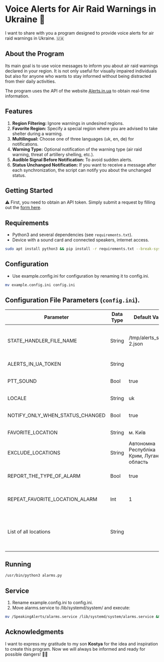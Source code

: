 
# Voice Alerts for Air Raid Warnings in Ukraine 🚨

I want to share with you a program designed to provide voice alerts for air raid warnings in Ukraine. 🇺🇦

## About the Program
Its main goal is to use voice messages to inform you about air raid warnings declared in your region. It is not only useful for visually impaired individuals but also for anyone who wants to stay informed without being distracted from their daily activities.

The program uses the API of the website [Alerts.in.ua](https://alerts.in.ua) to obtain real-time information.

## Features
1. **Region Filtering:** Ignore warnings in undesired regions.
2. **Favorite Region:** Specify a special region where you are advised to take shelter during a warning.
3. **Multilingual:** Choose one of three languages (uk, en, de) for notifications.
4. **Warning Type:** Optional notification of the warning type (air raid warning, threat of artillery shelling, etc.).
5. **Audible Signal Before Notification:** To avoid sudden alerts.
6. **Status Unchanged Notification:** If you want to receive a message after each synchronization, the script can notify you about the unchanged status.

## Getting Started
⚠️ First, you need to obtain an API token. Simply submit a request by filling out the [form here](https://alerts.in.ua/api-request).

## Requirements
- Python3 and several dependencies (see `requirements.txt`).
- Device with a sound card and connected speakers, internet access.

```bash
sudo apt install python3 && pip install -r requirements.txt --break-system-packages
```

## Configuration
- Use example.config.ini for configuration by renaming it to config.ini.
```bash
mv example.config.ini config.ini
```

## Configuration File Parameters  (`config.ini`).
| Parameter                        | Data Type | Default Value                               | Description                                                                                                     |
|----------------------------------|-----------|---------------------------------------------|-----------------------------------------------------------------------------------------------------------------|
| STATE_HANDLER_FILE_NAME          | String    | /tmp/alerts_state-2.json                    | Path to the file storing the current state in JSON format. Requires read/write access to the directory.       |
| ALERTS_IN_UA_TOKEN               | String    |                                             | Access key to the API alerts.in.ua                                                                             |
| PTT_SOUND                        | Bool      | true                                        | Play PTT sound before and after the message to avoid sudden alerts.                                            |
| LOCALE                           | String    | uk                                          | Localization used for notifications.                                                                            |
| NOTIFY_ONLY_WHEN_STATUS_CHANGED  | Bool      | true                                        | Notification is spoken only when the status changes.                                                           |
| FAVORITE_LOCATION                | String    | м. Київ                                     | Favorite region for special alerts.                                                                             |
| EXCLUDE_LOCATIONS                | String    | Автономна Республіка Крим, Луганська область | List of excluded locations, separated by commas, from observation.                                              |
| REPORT_THE_TYPE_OF_ALARM         | Bool      | true                                        | Include the type of alarm in the notification.                                                                 |
| REPEAT_FAVORITE_LOCATION_ALARM   | Int       | 1                                           | Number of repeats for notifications when a favorite location has a warning.                                     |
| List of all locations            | String    |                                             | List of available regions; use it to fill in EXCLUDE_LOCATIONS and FAVORITE_LOCATION parameters.              |

## Running
```bash
/usr/bin/python3 alarms.py
```
## Service
1. Rename example.config.ini to config.ini.
2. Move alarms.service to /lib/systemd/system/ and execute:

```bash
mv /SpeakingAlerts/alarms.service /lib/systemd/system/alarms.service && systemctl daemon-reload && systemctl start alarms.service
```
## Acknowledgments
I want to express my gratitude to my son **Kostya** for the idea and inspiration to create this program. Now we will always be informed and ready for possible dangers! 🙌🏼
